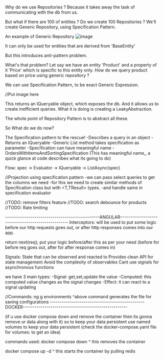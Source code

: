 Why do we use Repositories ?
Because it takes away the task of communicating with the db from us.

But what if there are 100 of entities ? Do we create 100 Repositories ?
We'll create Generic Repository, using Specification Pattern.

An example of Generic Repository
![image](https://github.com/user-attachments/assets/bad7ed35-8b67-44c4-bb66-1655fccca0c9)

It can only be used for entities that are derived from 'BaseEntity'

But this introduces anti-pattern problem.

What's that problem?
Let say we have an entity 'Product' and a property of it 'Price' which is specific to this entity only.
How do we query product based on price using generic repository ?

We can use Specification Pattern, to be exact Generic Expression.

//Put image here

This returns an IQueryable object, which exposes the db.
And it allows us to create inefficient queries.
What it is doing is creating a LeakyAbstraction.

The whole point of Repository Pattern is to abstract all these.

So What do we do now?

The Specification pattern to the rescue!
    -Describes a query in an object
    -Returns an IQueryable<T>
    -Generic List method takes specification as parameter
    -Specification can have meaningful name
        -OrdersWithItemsAndSortingSpecification
        (This has meaningful name,, a quick glance at code describes what its going to do)

Flow:
spec -> Evaluator -> IQueryable<T> -> ListAsync(spec)

//Projection using specification pattern
    -we can pass select queries to get the columns we need
    -for this we need to create similar methods of Specification class but with <T,TResult> types.
    -and handle same in specification evaluator



//TODO: remove filters feature
//TODO: search debounce for products
//TODO: Rate limiting

------------------------------------------------ANGULAR---------------------------------------------------
Interceptors:
will be used to put some logic before our http requests goes out, or after http responses comes into our app.

return next(req); put your logic before/after this as per your need (before for before req goes out, after for after response comes in)

Signals:
State that can be observed and reacted to
Provides clean API for state management
Avoid the complexity of observables
Cant use signals for asynchronous functions

we have 3 main types:
-Signal: get,set,update the value
-Computed: this computed value changes as the signal changes
-Effect: it can react to a signal updating


//Commands:
ng g environments
^above command generates the file for saving configurations
------------------------------------------------DOCKER-----------------------------------------------------

(if u use docker compose down and remove the container then its gonna remove ur data along with it)
so to keep your data persistent
use named volumes to keep your data persistent
(check the docker-compose.yaml file for volumes: to get an idea)

commands used:
docker compose down
^ this removes the container

docker compose up -d
^ this starts the container by pulling redis